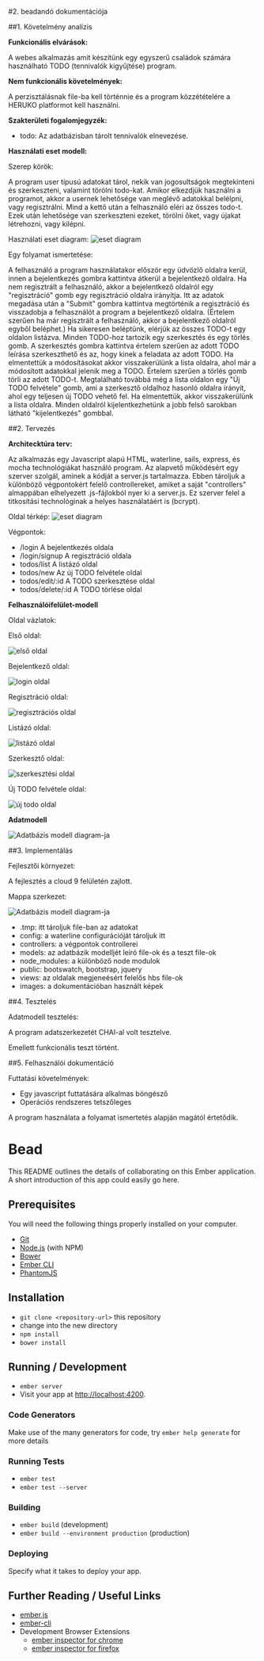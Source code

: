 #2. beadandó dokumentációja

##1. Követelmény analízis

**Funkcionális elvárások:**

A webes alkalmazás amit készítünk egy egyszerű családok számára használható TODO (tennivalók kigyűjtése) program.

**Nem funkcionális követelmények:**

A perzisztálásnak file-ba kell történnie és a program közzétételére a HERUKO platformot kell használni.

**Szakterületi fogalomjegyzék:**

- todo: Az adatbázisban tárolt tennivalók elnevezése.

**Használati eset modell:**

Szerep körök:

A program user típusú adatokat tárol, nekik van jogosultságok megtekinteni és szerkeszteni, valamint törölni todo-kat. Amikor elkezdjük használni a programot, akkor a usernek lehetősége van meglévő adatokkal belélpni, vagy regisztrálni. Mind a kettő után a felhasználó eléri az összes todo-t. Ezek után lehetősége van szerkeszteni ezeket, törölni őket, vagy újakat létrehozni, vagy kilépni.  

Használati eset diagram:
![eset diagram](images/esetdiagram2.jpg)

Egy folyamat ismertetése:

A felhasználó a program használatakor először egy üdvözlő oldalra kerül, innen a bejelentkezés gombra kattintva átkerül a bejelentkező oldalra. Ha nem regisztrált a felhasználó, akkor a bejelentkező oldalról egy "regisztráció" gomb egy regisztráció oldalra irányítja. Itt az adatok megadása után a "Submit" gombra kattintva megtörténik a regisztráció és visszadobja a felhasználót a program a bejelentkező oldalra. (Értelem szerűen ha már regisztrált a felhasználó, akkor a bejelentkező oldalról egyből beléphet.) Ha sikeresen beléptünk, elérjük az összes TODO-t egy oldalon listázva. Minden TODO-hoz tartozik egy szerkesztés és egy törlés gomb. A szerkesztés gombra kattintva értelem szerűen az adott TODO leírása szerkeszthető és az, hogy kinek a feladata az adott TODO. Ha elmentettük a módosításokat akkor visszakerülünk a lista oldalra, ahol már a módosított adatokkal jelenik meg a TODO. Értelem szerűen a törlés gomb törli az adott TODO-t. Megtalálható továbbá még a lista oldalon egy "Új TODO felvétele" gomb, ami a szerkesztő oldalhoz hasonló oldalra irányít, ahol egy teljesen új TODO vehető fel. Ha elmentettük, akkor visszakerülünk a lista oldalra. Minden oldalról kijelentkezhetünk a jobb felső sarokban látható "kijelentkezés" gombbal.

##2. Tervezés

**Architecktúra terv:**

Az alkalmazás egy Javascript alapú HTML, waterline, sails, express, és mocha technológiákat használó program. Az alapvető működésért egy szerver szolgál, aminek a kódját a server.js tartalmazza. Ebben tároljuk a különböző végpontokért felelő controllereket, amiket a saját "controllers" almappában elhelyezett .js-fájlokból nyer ki a server.js. Ez szerver felel a titkosítási technológinak a helyes használatáért is (bcrypt).

Oldal térkép:
![eset diagram](images/esetdiagram.jpg)

Végpontok:

- /login                A bejelentkezés oldala
- /login/signup         A regisztráció oldala
- todos/list            A listázó oldal
- todos/new             Az új TODO felvétele oldal
- todos/edit/:id        A TODO szerkesztése oldal
- todos/delete/:id      A TODO törlése oldal

**Felhasználóifelület-modell**

Oldal vázlatok:

Első oldal:

![első oldal](images/1.jpg)

Bejelentkező oldal:

![login oldal](images/2.jpg)

Regisztráció oldal:

![regisztrációs oldal](images/6.jpg)

Listázó oldal:

![listázó oldal](images/3.jpg)

Szerkesztő oldal:

![szerkesztési oldal](images/4.jpg)

Új TODO felvétele oldal:

![új todo oldal](images/5.jpg)

**Adatmodell**

![Adatbázis modell diagram-ja](images/adatbazis_modell.png)

##3. Implementálás

Fejlesztői környezet:

A fejlesztés a cloud 9 felületén zajlott.

Mappa szerkezet:

![Adatbázis modell diagram-ja](images/mappak.jpg)

- .tmp: itt tároljuk file-ban az adatokat
- config: a waterline configurációját tároljuk itt
- controllers: a végpontok controllerei
- models: az adatbázik modelljét leíró file-ok és a teszt file-ok
- node_modules: a különböző node modulok
- public: bootswatch, bootstrap, jquery
- views: az oldalak megjeneésért felelős hbs file-ok
- images: a dokumentációban használt képek

##4. Tesztelés

Adatmodell tesztelés:

A program adatszerkezetét CHAI-al volt tesztelve.

Emellett funkcionális teszt történt.

##5. Felhasználói dokumentáció

Futtatási követelmények:
- Egy javascript futtatására alkalmas böngésző
- Operációs rendszeres tetszőleges


A program használata a folyamat ismertetés alapján magától értetődik.

# Bead

This README outlines the details of collaborating on this Ember application.
A short introduction of this app could easily go here.

## Prerequisites

You will need the following things properly installed on your computer.

* [Git](http://git-scm.com/)
* [Node.js](http://nodejs.org/) (with NPM)
* [Bower](http://bower.io/)
* [Ember CLI](http://www.ember-cli.com/)
* [PhantomJS](http://phantomjs.org/)

## Installation

* `git clone <repository-url>` this repository
* change into the new directory
* `npm install`
* `bower install`

## Running / Development

* `ember server`
* Visit your app at [http://localhost:4200](http://localhost:4200).

### Code Generators

Make use of the many generators for code, try `ember help generate` for more details

### Running Tests

* `ember test`
* `ember test --server`

### Building

* `ember build` (development)
* `ember build --environment production` (production)

### Deploying

Specify what it takes to deploy your app.

## Further Reading / Useful Links

* [ember.js](http://emberjs.com/)
* [ember-cli](http://www.ember-cli.com/)
* Development Browser Extensions
  * [ember inspector for chrome](https://chrome.google.com/webstore/detail/ember-inspector/bmdblncegkenkacieihfhpjfppoconhi)
  * [ember inspector for firefox](https://addons.mozilla.org/en-US/firefox/addon/ember-inspector/)

